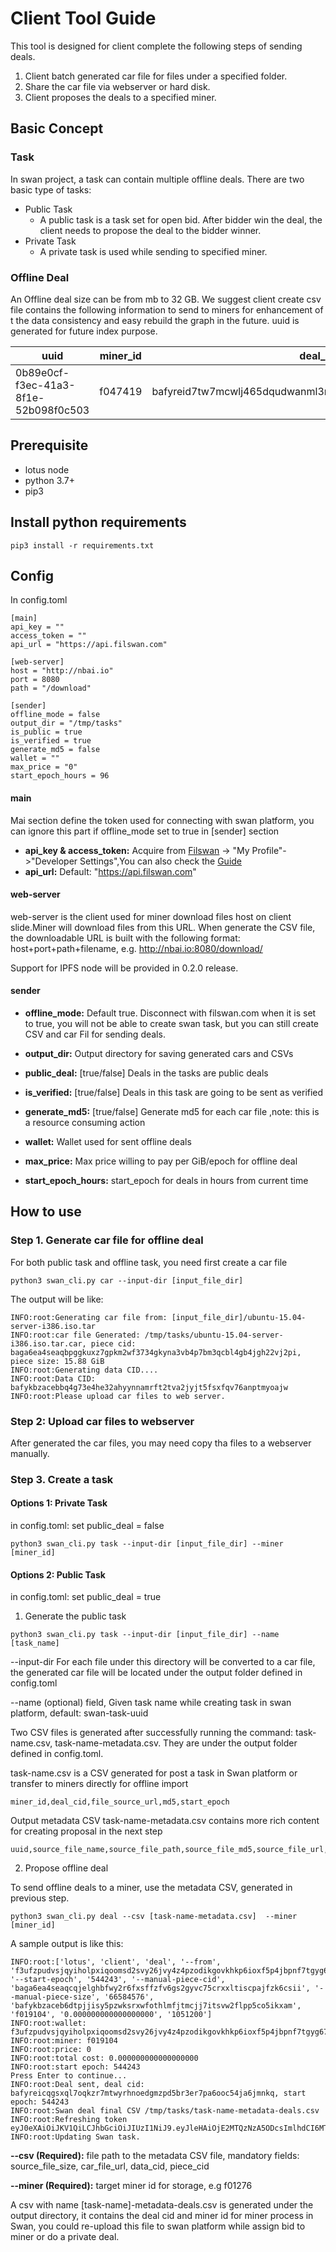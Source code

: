 # Client Tool Guide

This tool is designed for client complete the following steps of sending deals.

1. Client batch generated car file for files under a specified folder.
2. Share the car file via webserver or hard disk.
3. Client proposes the deals to a specified miner.


## Basic Concept

### Task

In swan project, a task can contain multiple offline deals. There are two basic type of tasks:

- Public Task
    * A public task is a task set for open bid. After bidder win the deal, the client needs to propose the deal to the
      bidder winner.
- Private Task
    * A private task is used while sending to specified miner.

### Offline Deal

An Offline deal size can be from mb to 32 GB. We suggest client create csv file contains the following information to
send to miners for enhancement of t the data consistency and easy rebuild the graph in the future. uuid is generated for
future index purpose.

uuid|miner_id|deal_cid|file_source_url|md5|start_epoch
------------|-------------|-------------|-------------|-------------|-------------
0b89e0cf-f3ec-41a3-8f1e-52b098f0c503|f047419|bafyreid7tw7mcwlj465dqudwanml3mueyzizezct6cm5a7g2djfxjfgxwm|http://download.com/downloads/fil.tar.car| |544835

## Prerequisite

- lotus node
- python 3.7+
- pip3

## Install python requirements

```shell
pip3 install -r requirements.txt 
```

## Config

In config.toml

```
[main]
api_key = ""
access_token = ""
api_url = "https://api.filswan.com"

[web-server]
host = "http://nbai.io"
port = 8080
path = "/download"

[sender]
offline_mode = false
output_dir = "/tmp/tasks"
is_public = true
is_verified = true
generate_md5 = false
wallet = ""
max_price = "0"
start_epoch_hours = 96
```

#### main

Mai section define the token used for connecting with swan platform, you can ignore this part if offline_mode set to
true in [sender] section

- **api_key & access_token:** Acquire from [Filswan](https://www.filswan.com) -> "My Profile"->"Developer Settings",You
  can also check the [Guide](https://nebulaai.medium.com/how-to-use-api-key-in-swan-a2ebdb005aa4)
- **api_url:** Default: "https://api.filswan.com"

#### web-server

web-server is the client used for miner download files host on client slide.Miner will download files from this URL.
When generate the CSV file, the downloadable URL is built with the following format: host+port+path+filename,
e.g. http://nbai.io:8080/download/<filename>

Support for IPFS node will be provided in 0.2.0 release.

#### sender

- **offline_mode:** Default true. Disconnect with filswan.com when it is set to true, you will not be able to create
  swan task, but you can still create CSV and car Fil for sending deals.
- **output_dir:** Output directory for saving generated cars and CSVs

- **public_deal:** [true/false] Deals in the tasks are public deals
- **is_verified:** [true/false] Deals in this task are going to be sent as verified
- **generate_md5:** [true/false] Generate md5 for each car file ,note: this is a resource consuming action
- **wallet:**  Wallet used for sent offline deals
- **max_price:** Max price willing to pay per GiB/epoch for offline deal
- **start_epoch_hours:** start_epoch for deals in hours from current time

## How to use

### Step 1. Generate car file for offline deal

For both public task and offline task, you need first create a car file

```shell
python3 swan_cli.py car --input-dir [input_file_dir]
```

The output will be like:

```shell
INFO:root:Generating car file from: [input_file_dir]/ubuntu-15.04-server-i386.iso.tar
INFO:root:car file Generated: /tmp/tasks/ubuntu-15.04-server-i386.iso.tar.car, piece cid: baga6ea4seaqbpggkuxz7gpkm2wf3734gkyna3vb4p7bm3qcbl4gb4jgh22vj2pi, piece size: 15.88 GiB
INFO:root:Generating data CID....
INFO:root:Data CID: bafykbzacebbq4g73e4he32ahyynnamrft2tva2jyjt5fsxfqv76anptmyoajw
INFO:root:Please upload car files to web server.
```
### Step 2: Upload car files to webserver
After generated the car files, you may need copy tha files to a webserver manually.

### Step 3. Create a task

#### Options 1: Private Task

in config.toml: set public_deal = false

```shell
python3 swan_cli.py task --input-dir [input_file_dir] --miner [miner_id]
```

#### Options 2: Public Task
in config.toml: set public_deal = true
1. Generate the public task

```shell
python3 swan_cli.py task --input-dir [input_file_dir] --name [task_name]
```

--input-dir For each file under this directory will be converted to a car file, the generated car file will be located
under the output folder defined in config.toml

--name (optional) field, Given task name while creating task in swan platform, default:
swan-task-uuid

Two CSV files is generated after successfully running the command: task-name.csv, task-name-metadata.csv. They are under
the output folder defined in config.toml.

task-name.csv is a CSV generated for post a task in Swan platform or transfer to miners directly for offline import

```
miner_id,deal_cid,file_source_url,md5,start_epoch
```

Output metadata CSV task-name-metadata.csv contains more rich content for creating proposal in the next step

```
uuid,source_file_name,source_file_path,source_file_md5,source_file_url,source_file_size,car_file_name,car_file_path,car_file_md5,car_file_url,car_file_size,deal_cid,data_cid,piece_cid,miner_id,start_epoch
```

2. Propose offline deal

To send offline deals to a miner, use the metadata CSV, generated in previous step.

```
python3 swan_cli.py deal --csv [task-name-metadata.csv]  --miner [miner_id]
```
A sample output is like this:
```shell
INFO:root:['lotus', 'client', 'deal', '--from', 'f3ufzpudvsjqyiholpxiqoomsd2svy26jvy4z4pzodikgovkhkp6ioxf5p4jbpnf7tgyg67dny4j75e7og7zeq', '--start-epoch', '544243', '--manual-piece-cid', 'baga6ea4seaqcqjelghbfwy2r6fxsffzfv6gs2gyvc75crxxltiscpajfzk6csii', '--manual-piece-size', '66584576', 'bafykbzaceb6dtpjjisy5pzwksrxwfothlmfjtmcjj7itsvw2flpp5co5ikxam', 'f019104', '0.000000000000000000', '1051200']
INFO:root:wallet: f3ufzpudvsjqyiholpxiqoomsd2svy26jvy4z4pzodikgovkhkp6ioxf5p4jbpnf7tgyg67dny4j75e7og7zeq
INFO:root:miner: f019104
INFO:root:price: 0
INFO:root:total cost: 0.000000000000000000
INFO:root:start epoch: 544243
Press Enter to continue...
INFO:root:Deal sent, deal cid: bafyreicqgsxql7oqkzr7mtwyrhnoedgmzpd5br3er7pa6ooc54ja6jmnkq, start epoch: 544243
INFO:root:Swan deal final CSV /tmp/tasks/task-name-metadata-deals.csv
INFO:root:Refreshing token
eyJ0eXAiOiJKV1QiLCJhbGciOiJIUzI1NiJ9.eyJleHAiOjE2MTQzNzA5ODcsImlhdCI6MTYxNDI4NDU4Nywic3ViIjoiV2pIVkJDYWIxM2FyUURlUldwbkw0QSJ9.Hn8f0z2Ew6DuL2E2ELgpi9_Gj8xrg28S3v31dTUW32s
INFO:root:Updating Swan task.
```
**--csv (Required):**  file path to the metadata CSV file, mandatory fields: source_file_size, car_file_url, data_cid,
piece_cid

**--miner (Required):** target miner id for storage, e.g f01276

A csv with name [task-name]-metadata-deals.csv is generated under the output directory, it contains the deal cid and miner id
for miner process in Swan, you could re-upload this file to swan platform while assign bid to miner or do a private
deal.

